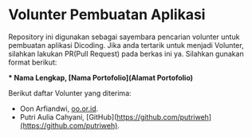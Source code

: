 # Volunter Pembuatan Aplikasi

Repository ini digunakan sebagai sayembara pencarian volunter untuk pembuatan aplikasi Dicoding. Jika anda tertarik untuk menjadi Volunter, silahkan lakukan PR(Pull Request) pada berkas ini ya. Silahkan gunakan format berikut:  

**\* Nama Lengkap, [Nama Portofolio](Alamat Portofolio)**  

Berikut daftar Volunter yang diterima:  

* Oon Arfiandwi, [oo.or.id](https://oo.or.id).
* Putri Aulia Cahyani, [GitHub](https://github.com/putriweh](https://github.com/putriweh).
